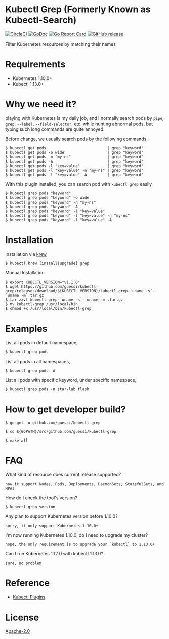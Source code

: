 # Kubectl Grep (Formerly Known as Kubectl-Search)

[![CircleCI](https://circleci.com/gh/guessi/kubectl-grep.svg?style=svg)](https://circleci.com/gh/guessi/kubectl-grep)
[![GoDoc](https://godoc.org/github.com/guessi/kubectl-grep?status.svg)](https://godoc.org/github.com/guessi/kubectl-grep)
[![Go Report Card](https://goreportcard.com/badge/github.com/guessi/kubectl-grep)](https://goreportcard.com/report/github.com/guessi/kubectl-grep)
[![GitHub release](https://img.shields.io/github/release/guessi/kubectl-grep.svg)](https://github.com/guessi/kubectl-grep/releases/latest)

Filter Kubernetes resources by matching their names

# Requirements

- Kubernetes 1.10.0+
- Kubectl 1.13.0+

# Why we need it?

playing with Kubernetes is my daily job, and I normally search pods by `pipe`,
`grep`, `--label`, `--field-selector`, etc. while hunting abnormal pods, but
typing such long commands are quite annoyed.

Before change, we usually search pods by the following commands,

    $ kubectl get pods                           | grep "keyword"
    $ kubectl get pods -o wide                   | grep "keyword"
    $ kubectl get pods -n "my-ns"                | grep "keyword"
    $ kubectl get pods -A                        | grep "keyword"
    $ kubectl get pods -l "key=value"            | grep "keyword"
    $ kubectl get pods -l "key=value" -n "my-ns" | grep "keyword"
    $ kubectl get pods -l "key=value" -A         | grep "keyword"

With this plugin installed, you can search pod with `kubectl grep` easily

    $ kubectl grep pods "keyword"
    $ kubectl grep pods "keyword" -o wide
    $ kubectl grep pods "keyword" -n "my-ns"
    $ kubectl grep pods "keyword" -A
    $ kubectl grep pods "keyword" -l "key=value"
    $ kubectl grep pods "keyword" -l "key=value" -n "my-ns"
    $ kubectl grep pods "keyword" -l "key=value" -A

# Installation

Installation via [krew](https://github.com/kubernetes-sigs/krew)

    $ kubectl krew [install|upgrade] grep

Manual Installation

    $ export KUBECTL_VERSION="v1.1.0"
    $ wget https://github.com/guessi/kubectl-grep/releases/download/${KUBECTL_VERSION}/kubectl-grep-`uname -s`-`uname -m`.tar.gz
    $ tar zxvf kubectl-grep-`uname -s`-`uname -m`.tar.gz
    $ mv kubectl-grep /usr/local/bin
    $ chmod +x /usr/local/bin/kubectl-grep

# Examples

List all pods in default namespace,

    $ kubectl grep pods

List all pods in all namespaces,

    $ kubectl grep pods -A

List all pods with specific keyword, under specific namespace,

    $ kubectl grep pods -n star-lab flash

# How to get developer build?

    $ go get -u github.com/guessi/kubectl-grep

    $ cd ${GOPATH}/src/github.com/guessi/kubectl-grep

    $ make all

# FAQ

What kind of resource does current release supported?

    now it support Nodes, Pods, Deployments, DaemonSets, StatefulSets, and HPAs

How do I check the tool's version?

    $ kubectl grep version

Any plan to support Kubernetes version before 1.10.0?

    sorry, it only support Kubernetes 1.10.0+

I'm now running Kubernetes 1.10.0, do I need to upgrade my cluster?

    nope, the only requirement is to upgrade your `kubectl` to 1.13.0+

Can I run Kubernetes 1.12.0 with kubectl 1.13.0?

    sure, no problem

# Reference

- [Kubectl Plugins](https://kubernetes.io/docs/tasks/extend-kubectl/kubectl-plugins/)

# License

[Apache-2.0](LICENSE)
